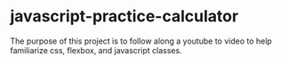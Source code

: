 # javascript-practice-calculator

The purpose of this project is to follow along a youtube to video to help familiarize css, flexbox, and javascript classes.